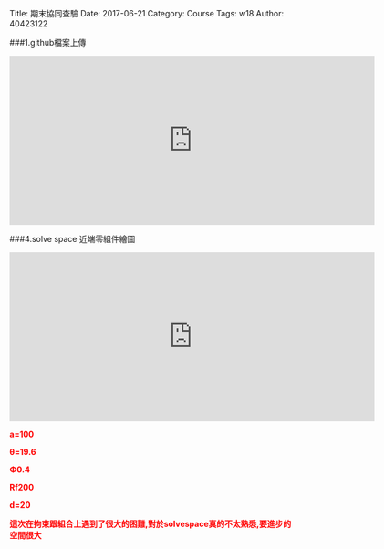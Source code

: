 Title: 期末協同查驗
Date: 2017-06-21
Category: Course
Tags: w18
Author: 40423122

<!-- PELICAN_END_SUMMARY -->

###1.github檔案上傳

<iframe src="https://vimeo.com/222556365" width="640" height="296" frameborder="0" webkitallowfullscreen mozallowfullscreen allowfullscreen></iframe>

###4.solve space 近端零組件繪圖

<iframe src="https://vimeo.com/222553541" width="640" height="296" frameborder="0" webkitallowfullscreen mozallowfullscreen allowfullscreen></iframe>

<b><font color="red">a=100

θ=19.6

Φ0.4

Rf200

d=20

這次在拘束跟組合上遇到了很大的困難,對於solvespace真的不太熟悉,要進步的空間很大
</font></b>